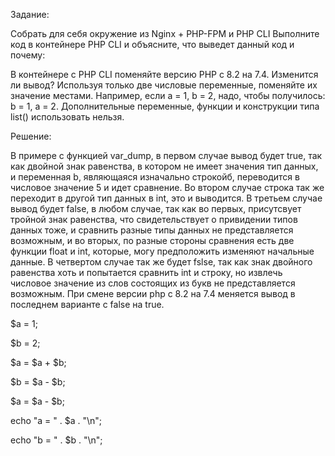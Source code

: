 Задание:

Собрать для себя окружение из Nginx + PHP-FPM и PHP CLI
Выполните код в контейнере PHP CLI и объясните, что выведет данный код и почему:

<?php
$a = 5;
$b = '05';
var_dump($a == $b);
var_dump((int)'012345');
var_dump((float)123.0 === (int)123.0);
var_dump(0 == 'hello, world');
?>

В контейнере с PHP CLI поменяйте версию PHP с 8.2 на 7.4. Изменится ли вывод?
Используя только две числовые переменные, поменяйте их значение местами. Например, если a = 1, b = 2, надо, чтобы получилось: b = 1, a = 2. Дополнительные переменные, функции и конструкции типа list() использовать нельзя.

Решение:

В примере с функцией var_dump, в первом случае вывод будет true, так как двойной знак равенства,
в котором не имеет значения тип данных, и переменная b, являющаяся изначально строкойб, переводится
в числовое значение 5 и идет сравнение. Во втором случае строка так же переходит в другой тип данных
в int, это и выводится. В третьем случае вывод будет false, в любом случае, так как во первых, присутсвует
тройной знак равенства, что свидетельствует о привидении типов данных тоже, и сравнить разные типы данных не представляется
возможным, и во вторых, по разные стороны сравнения есть две функции float и int, которые, могу предположить изменяют начальные
данные. В четвертом случае так же будет fslse, так как знак двойного равенства хоть и попытается сравнить int и строку, но 
извлечь числовое значение из слов состоящих из букв не представляется возможным.
При смене версии php с 8.2 на 7.4 меняется вывод в последнем варианте с false на true.


$a = 1;

$b = 2;

$a = $a + $b;

$b = $a - $b;

$a = $a - $b;

echo "a = " . $a . "\n";

echo "b = " . $b . "\n";


